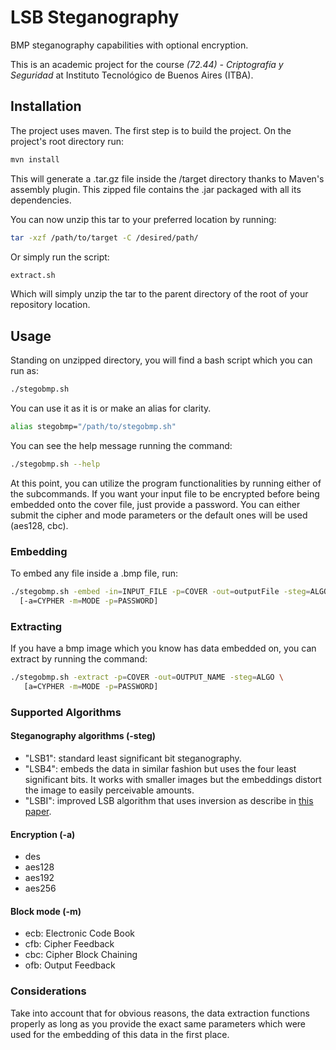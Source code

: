 # LSB Steganography

BMP steganography capabilities with optional encryption.

This is an academic project for the course *(72.44) - Criptografía y Seguridad* at Instituto Tecnológico de Buenos
Aires (ITBA).

## Installation

The project uses maven. The first step is to build the project. On the project's root directory run:

```bash
mvn install
```

This will generate a .tar.gz file inside the /target directory thanks to Maven's assembly plugin. This zipped file
contains the .jar packaged with all its dependencies.

You can now unzip this tar to your preferred location by running:

```bash
tar -xzf /path/to/target -C /desired/path/
```

Or simply run the script:

```bash
extract.sh
```

Which will simply unzip the tar to the parent directory of the root of your repository location.

## Usage

Standing on unzipped directory, you will find a bash script which you can run as:

```bash
./stegobmp.sh
```

You can use it as it is or make an alias for clarity.

```bash
alias stegobmp="/path/to/stegobmp.sh"
```

You can see the help message running the command:

```bash
./stegobmp.sh --help
```

At this point, you can utilize the program functionalities by running either of the subcommands.
If you want your input file to be encrypted before being embedded onto the cover file, just
provide a password. You can either submit the cipher and mode parameters or the default ones will
be used (aes128, cbc).

### Embedding

To embed any file inside a .bmp file, run:

```bash
./stegobmp.sh -embed -in=INPUT_FILE -p=COVER -out=outputFile -steg=ALGO \
  [-a=CYPHER -m=MODE -p=PASSWORD]
```

### Extracting

If you have a bmp image which you know has data embedded on, you can extract by running the command:

```bash
./stegobmp.sh -extract -p=COVER -out=OUTPUT_NAME -steg=ALGO \
   [a=CYPHER -m=MODE -p=PASSWORD]
```

### Supported Algorithms

#### Steganography algorithms (-steg)

- "LSB1": standard least significant bit steganography.
- "LSB4": embeds the data in similar fashion but uses the four least significant bits. It works with smaller images but
  the embeddings distort the image to easily perceivable amounts.
- "LSBI": improved LSB algorithm that uses inversion as describe
  in [this paper](https://www.jatit.org/volumes/Vol80No2/16Vol80No2.pdf).

#### Encryption (-a)

- des
- aes128
- aes192
- aes256

#### Block mode (-m)

- ecb: Electronic Code Book
- cfb: Cipher Feedback
- cbc: Cipher Block Chaining
- ofb: Output Feedback

### Considerations

Take into account that for obvious reasons, the data extraction functions properly as long as you provide the exact same
parameters which were used for the embedding of this data in the first place.